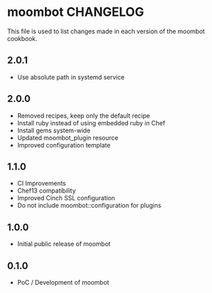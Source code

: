 # moombot CHANGELOG

This file is used to list changes made in each version of the moombot cookbook.

## 2.0.1
- Use absolute path in systemd service

## 2.0.0
- Removed recipes, keep only the default recipe
- Install ruby instead of using embedded ruby in Chef
- Install gems system-wide
- Updated moombot_plugin resource
- Improved configuration template

## 1.1.0
- CI Improvements
- Chef13 compatibility
- Improved Cinch SSL configuration
- Do not include moombot::configuration for plugins

## 1.0.0
- Initial public release of moombot

## 0.1.0
- PoC / Development of moombot
